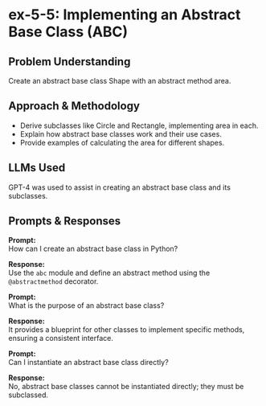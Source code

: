 # ex-5-5: Implementing an Abstract Base Class (ABC)

## Problem Understanding
Create an abstract base class Shape with an abstract method area.

## Approach & Methodology
- Derive subclasses like Circle and Rectangle, implementing area in each.
- Explain how abstract base classes work and their use cases.
- Provide examples of calculating the area for different shapes.

## LLMs Used
GPT-4 was used to assist in creating an abstract base class and its subclasses.

## Prompts & Responses
**Prompt:**  
How can I create an abstract base class in Python?

**Response:**  
Use the `abc` module and define an abstract method using the `@abstractmethod` decorator.

**Prompt:**  
What is the purpose of an abstract base class?

**Response:**  
It provides a blueprint for other classes to implement specific methods, ensuring a consistent interface.

**Prompt:**  
Can I instantiate an abstract base class directly?

**Response:**  
No, abstract base classes cannot be instantiated directly; they must be subclassed.
